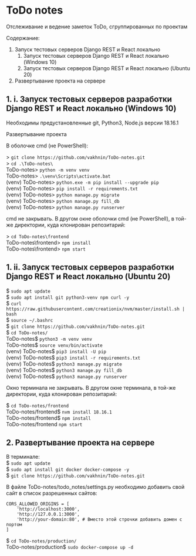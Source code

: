 # ToDo notes

Отслеживание и ведение заметок ToDo, сгруппированных по проектам

Содержание:
1. Запуск тестовых серверов Django REST и React локально
   1. Запуск тестовых серверов Django REST и React локально (Windows 10)
   2. Запуск тестовых серверов Django REST и React локально (Ubuntu 20)
2. Развертывание проекта на сервере

## 1. i. Запуск тестовых серверов разработки Django REST и React локально (Windows 10)
Необходимы предустановленные git, Python3, Node.js версии 18.16.1

Развертывание проекта

В оболочке cmd (не PowerShell):

&gt; ```git clone https://github.com/vakhnin/ToDo-notes.git``` <br>
&gt; ```cd .\ToDo-notes\``` <br>
ToDo-notes&gt; ```python -m venv venv``` <br>
ToDo-notes&gt; ```.\venv\Scripts\activate.bat``` <br>
(venv) ToDo-notes&gt; ```python.exe -m pip install --upgrade pip``` <br>
(venv) ToDo-notes&gt; ```pip install -r requirements.txt``` <br>
(venv) ToDo-notes&gt; ```python manage.py migrate``` <br>
(venv) ToDo-notes&gt; ```python manage.py fill_db``` <br>
(venv) ToDo-notes&gt; ```python manage.py runserver``` <br>

cmd не закрывать.
В другом окне оболочки cmd (не PowerShell), 
в той-же директории, куда клонирован репозитарий:

&gt; ```cd ToDo-notes\frontend``` <br>
ToDo-notes\frontend&gt; ```npm install``` <br>
ToDo-notes\frontend&gt; ```npm start```

## 1. ii. Запуск тестовых серверов разработки Django REST и React локально (Ubuntu 20)

$ ```sudo apt update``` <br>
$ ```sudo apt install git python3-venv npm curl -y``` <br>
$ ```curl https://raw.githubusercontent.com/creationix/nvm/master/install.sh | bash``` <br>
$ ```source ~/.bashrc``` <br>
$ ```git clone https://github.com/vakhnin/ToDo-notes.git``` <br>
$ ```cd ToDo-notes/``` <br>
ToDo-notes$ ```python3 -m venv venv``` <br>
ToDo-notes$ ```source venv/bin/activate``` <br>
(venv) ToDo-notes$ ```pip3 install -U pip``` <br>
(venv) ToDo-notes$ ```pip3 install -r requirements.txt``` <br>
(venv) ToDo-notes$ ```python3 manage.py migrate``` <br>
(venv) ToDo-notes$ ```python3 manage.py fill_db``` <br>
(venv) ToDo-notes$ ```python3 manage.py runserver``` <br>

Окно терминала не закрывать. В другом окне терминала,
в той-же директории, куда клонирован репозитарий:

$ ```cd ToDo-notes/frontend``` <br>
ToDo-notes/frontend$ ```nvm install 18.16.1``` <br>
ToDo-notes/frontend$ ```npm install``` <br>
ToDo-notes/frontend ```npm start``` 

## 2. Развертывание проекта на сервере

В терминале:<br>
$ ```sudo apt update``` <br>
$ ```sudo apt install git docker docker-compose -y``` <br>
$ ```git clone https://github.com/vakhnin/ToDo-notes.git``` <br>

В файле ToDo-notes/todo_notes/settings.py необходимо добавить
свой сайт в список разрешенных сайтов: 
```
CORS_ALLOWED_ORIGINS = [
    'http://localhost:3000',
    'http://127.0.0.1:3000',
    'http://your-domain:80', # Вместо этой строчки добавить домен с портом
]
```
$ ```cd ToDo-notes/production/``` <br>
ToDo-notes/production$ ```sudo docker-compose up -d``` <br>
